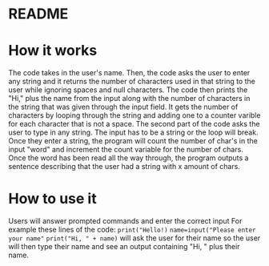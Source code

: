 # README


# How it works
The code takes in the user's name. Then, the code asks the user to enter any string and it returns the number of characters used in that string to the user while ignoring spaces and null characters. The code then prints the "Hi," plus the name from the input along with the number of characters in the string that was given through the input field. It gets the number of characters by looping through the string and adding one to a counter varible for each character that is not a space. The second part of the code asks the user to type in any string. The input has to be a string or the loop will break. Once they enter a string, the program will count the number of char's in the input "word" and increment the count variable for the number of chars. Once the word has been read all the way through, the program outputs a sentence describing that the user had a string with x amount of chars. 

# How to use it
Users will answer prompted commands and enter the correct input
For example these lines of the code:
`print("Hello!)`
`name=input("Please enter your name"`
`print("Hi, " + name)`
will ask the user for their name so the user will then type their name and see an output containing "Hi, " plus their name.
